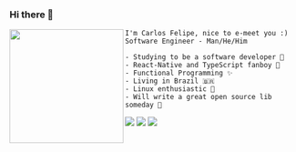 ### Hi there 👋

<!--
**rafaelbpa/rafaelbpa** is a ✨ _special_ ✨ repository because its `README.md` (this file) appears on your GitHub profile.

Here are some ideas to get you started:

- 🔭 I’m currently working on ...
- 🌱 I’m currently learning ...
- 👯 I’m looking to collaborate on ...
- 🤔 I’m looking for help with ...
- 💬 Ask me about ...
- 📫 How to reach me: ...
- 😄 Pronouns: ...
- ⚡ Fun fact: ...
-->

<img align="left" height="200" src="https://64.media.tumblr.com/ed8745b30c1a1d7eb1935017c94d8dbf/tumblr_n9i8foLj941qc2xm1o1_500.gifv"/>
    
    I'm Carlos Felipe, nice to e-meet you :)
    Software Engineer - Man/He/Him
    
    - Studying to be a software developer 📱
    - React-Native and TypeScript fanboy 💜
    - Functional Programming ✨
    - Living in Brazil 🇧🇷
    - Linux enthusiastic 🐧
    - Will write a great open source lib someday 🚀


[<img src = "https://img.shields.io/badge/Gmail-D14836?style=for-the-badge&logo=gmail&logoColor=white">](mailto:carlosxfelipe@gmail.com) [<img src="https://img.shields.io/badge/linkedin-%230077B5.svg?&style=for-the-badge&logo=linkedin&logoColor=white" />](https://www.linkedin.com/in/carlosxfelipe/) [<img src = "https://img.shields.io/badge/instagram-%23E4405F.svg?&style=for-the-badge&logo=instagram&logoColor=white">](https://www.instagram.com/carlosxfelipe/)
